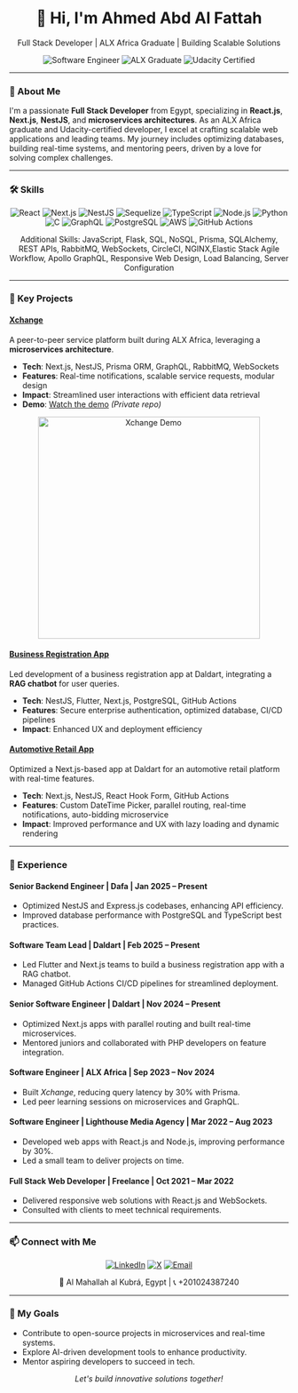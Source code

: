 <div align="center">
  <h1>👋 Hi, I'm Ahmed Abd Al Fattah</h1>
  <p>Full Stack Developer | ALX Africa Graduate | Building Scalable Solutions</p>
  <img src="https://img.shields.io/badge/-Software%20Engineer-2E4053?style=flat" alt="Software Engineer" />
  <img src="https://img.shields.io/badge/-ALX%20Graduate-1ABC9C?style=flat" alt="ALX Graduate" />
  <img src="https://img.shields.io/badge/-Udacity%20Certified-02B3E4?style=flat" alt="Udacity Certified" />
</div>

---

### 🚀 About Me
I'm a passionate **Full Stack Developer** from Egypt, specializing in **React.js**, **Next.js**, **NestJS**, and **microservices architectures**. As an ALX Africa graduate and Udacity-certified developer, I excel at crafting scalable web applications and leading teams. My journey includes optimizing databases, building real-time systems, and mentoring peers, driven by a love for solving complex challenges.

---

### 🛠️ Skills
<div align="center">
  <img src="https://img.shields.io/badge/-React-61DAFB?style=flat&logo=react" alt="React" />
  <img src="https://img.shields.io/badge/-Next.js-000000?style=flat&logo=next.js" alt="Next.js" />
  <img src="https://img.shields.io/badge/-NestJS-E0234E?style=flat&logo=nestjs" alt="NestJS" />
  <img src="https://img.shields.io/badge/-Sequelize-02569B?style=flat&logo="sequelize" alt="Sequelize" />
  <img src="https://img.shields.io/badge/-TypeScript-3178C6?style=flat&logo=typescript" alt="TypeScript" />
  <img src="https://img.shields.io/badge/-Node.js-339933?style=flat&logo=node.js" alt="Node.js" />
  <img src="https://img.shields.io/badge/-Python-3776AB?style=flat&logo=python" alt="Python" />
  <img src="https://img.shields.io/badge/-C-00599C?style=flat&logo=c" alt="C" />
  <img src="https://img.shields.io/badge/-GraphQL-E10098?style=flat&logo=graphql" alt="GraphQL" />
  <img src="https://img.shields.io/badge/-PostgreSQL-4169E1?style=flat&logo=postgresql" alt="PostgreSQL" />
  <img src="https://img.shields.io/badge/-AWS-232F3E?style=flat&logo=amazon-aws" alt="AWS" />
  <img src="https://img.shields.io/badge/-GitHub%20Actions-2088FF?style=flat&logo=github-actions" alt="GitHub Actions" />
</div>
<p align="center">
  Additional Skills: JavaScript, Flask, SQL, NoSQL, Prisma, SQLAlchemy, REST APIs, RabbitMQ, WebSockets, CircleCI, NGINX,Elastic Stack Agile Workflow, Apollo GraphQL, Responsive Web Design, Load Balancing, Server Configuration
</p>

---

### 🌟 Key Projects

#### [Xchange](#)
A peer-to-peer service platform built during ALX Africa, leveraging a **microservices architecture**.  
- **Tech**: Next.js, NestJS, Prisma ORM, GraphQL, RabbitMQ, WebSockets  
- **Features**: Real-time notifications, scalable service requests, modular design  
- **Impact**: Streamlined user interactions with efficient data retrieval  
- **Demo**: [Watch the demo](https://drive.google.com/file/d/14j2itbQoaBz1yn8eVJgmVeKBm_KsHWvJ/view?usp=drivesdk) *(Private repo)*  
<div align="center">
  <img src="https://via.placeholder.com/600x300.png?text=Xchange+Demo" alt="Xchange Demo" width="400" />
</div>

#### [Business Registration App](#)
Led development of a business registration app at Daldart, integrating a **RAG chatbot** for user queries.  
- **Tech**: NestJS, Flutter, Next.js, PostgreSQL, GitHub Actions  
- **Features**: Secure enterprise authentication, optimized database, CI/CD pipelines  
- **Impact**: Enhanced UX and deployment efficiency  


#### [Automotive Retail App](#)
Optimized a Next.js-based app at Daldart for an automotive retail platform with real-time features.  
- **Tech**: Next.js, NestJS, React Hook Form, GitHub Actions  
- **Features**: Custom DateTime Picker, parallel routing, real-time notifications, auto-bidding microservice  
- **Impact**: Improved performance and UX with lazy loading and dynamic rendering  

---

### 💼 Experience

#### Senior Backend Engineer | Dafa | Jan 2025 – Present
- Optimized NestJS and Express.js codebases, enhancing API efficiency.  
- Improved database performance with PostgreSQL and TypeScript best practices.

#### Software Team Lead | Daldart | Feb 2025 – Present
- Led Flutter and Next.js teams to build a business registration app with a RAG chatbot.  
- Managed GitHub Actions CI/CD pipelines for streamlined deployment.

#### Senior Software Engineer | Daldart | Nov 2024 – Present
- Optimized Next.js apps with parallel routing and built real-time microservices.  
- Mentored juniors and collaborated with PHP developers on feature integration.

#### Software Engineer | ALX Africa | Sep 2023 – Nov 2024
- Built *Xchange*, reducing query latency by 30% with Prisma.  
- Led peer learning sessions on microservices and GraphQL.

#### Software Engineer | Lighthouse Media Agency | Mar 2022 – Aug 2023
- Developed web apps with React.js and Node.js, improving performance by 30%.  
- Led a small team to deliver projects on time.

#### Full Stack Web Developer | Freelance | Oct 2021 – Mar 2022
- Delivered responsive web solutions with React.js and WebSockets.  
- Consulted with clients to meet technical requirements.

---

### 📫 Connect with Me
<div align="center">
  <a href="https://www.linkedin.com/in/ahmed-abd-al-fattah-3b371b23a"><img src="https://img.shields.io/badge/-LinkedIn-0A66C2?style=flat&logo=linkedin" alt="LinkedIn" /></a>
  <a href="https://x.com/AhmedAbdAl11336"><img src="https://img.shields.io/badge/-X-000000?style=flat&logo=x" alt="X" /></a>
  <a href="mailto:ahmedabdalfttah@outlook.com"><img src="https://img.shields.io/badge/-Email-D14836?style=flat&logo=gmail" alt="Email" /></a>
</div>
<p align="center">📍 Al Mahallah al Kubrá, Egypt | 📞 +201024387240</p>

---


### 🎯 My Goals
- Contribute to open-source projects in microservices and real-time systems.  
- Explore AI-driven development tools to enhance productivity.  
- Mentor aspiring developers to succeed in tech.

<div align="center">
  <p><i>Let's build innovative solutions together!</i></p>
</div>
